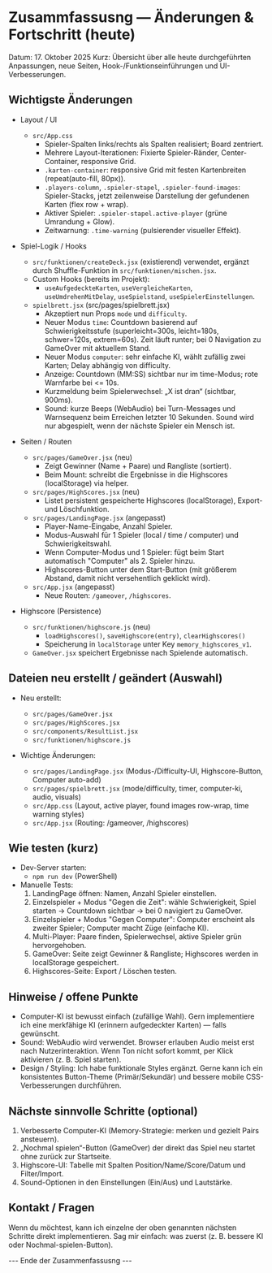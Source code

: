 Zusammfassusng — Änderungen & Fortschritt (heute)
===============================================

Datum: 17. Oktober 2025
Kurz: Übersicht über alle heute durchgeführten Anpassungen, neue Seiten, Hook-/Funktionseinführungen und UI-Verbesserungen.

Wichtigste Änderungen
---------------------
- Layout / UI
  - `src/App.css`
    - Spieler-Spalten links/rechts als Spalten realisiert; Board zentriert.
    - Mehrere Layout-Iterationen: Fixierte Spieler-Ränder, Center-Container, responsive Grid.
    - `.karten-container`: responsive Grid mit festen Kartenbreiten (repeat(auto-fill, 80px)).
    - `.players-column`, `.spieler-stapel`, `.spieler-found-images`: Spieler-Stacks, jetzt zeilenweise Darstellung der gefundenen Karten (flex row + wrap).
    - Aktiver Spieler: `.spieler-stapel.active-player` (grüne Umrandung + Glow).
    - Zeitwarnung: `.time-warning` (pulsierender visueller Effekt).

- Spiel-Logik / Hooks
  - `src/funktionen/createDeck.jsx` (existierend) verwendet, ergänzt durch Shuffle-Funktion in `src/funktionen/mischen.jsx`.
  - Custom Hooks (bereits im Projekt):
    - `useAufgedeckteKarten`, `useVergleicheKarten`, `useUmdrehenMitDelay`, `useSpielstand`, `useSpielerEinstellungen`.
  - `spielbrett.jsx` (src/pages/spielbrett.jsx)
    - Akzeptiert nun Props `mode` und `difficulty`.
    - Neuer Modus `time`: Countdown basierend auf Schwierigkeitsstufe (superleicht=300s, leicht=180s, schwer=120s, extrem=60s). Zeit läuft runter; bei 0 Navigation zu GameOver mit aktuellem Stand.
    - Neuer Modus `computer`: sehr einfache KI, wählt zufällig zwei Karten; Delay abhängig von difficulty.
    - Anzeige: Countdown (MM:SS) sichtbar nur im time-Modus; rote Warnfarbe bei <= 10s.
    - Kurzmeldung beim Spielerwechsel: „X ist dran“ (sichtbar, 900ms).
    - Sound: kurze Beeps (WebAudio) bei Turn-Messages und Warnsequenz beim Erreichen letzter 10 Sekunden. Sound wird nur abgespielt, wenn der nächste Spieler ein Mensch ist.

- Seiten / Routen
  - `src/pages/GameOver.jsx` (neu)
    - Zeigt Gewinner (Name + Paare) und Rangliste (sortiert).
    - Beim Mount: schreibt die Ergebnisse in die Highscores (localStorage) via helper.
  - `src/pages/HighScores.jsx` (neu)
    - Listet persistent gespeicherte Highscores (localStorage), Export- und Löschfunktion.
  - `src/pages/LandingPage.jsx` (angepasst)
    - Player-Name-Eingabe, Anzahl Spieler.
    - Modus-Auswahl für 1 Spieler (local / time / computer) und Schwierigkeitswahl.
    - Wenn Computer-Modus und 1 Spieler: fügt beim Start automatisch "Computer" als 2. Spieler hinzu.
    - Highscores-Button unter dem Start-Button (mit größerem Abstand, damit nicht versehentlich geklickt wird).
  - `src/App.jsx` (angepasst)
    - Neue Routen: `/gameover`, `/highscores`.

- Highscore (Persistence)
  - `src/funktionen/highscore.js` (neu)
    - `loadHighscores()`, `saveHighscore(entry)`, `clearHighscores()`
    - Speicherung in `localStorage` unter Key `memory_highscores_v1`.
  - `GameOver.jsx` speichert Ergebnisse nach Spielende automatisch.

Dateien neu erstellt / geändert (Auswahl)
----------------------------------------
- Neu erstellt:
  - `src/pages/GameOver.jsx`
  - `src/pages/HighScores.jsx`
  - `src/components/ResultList.jsx`
  - `src/funktionen/highscore.js`

- Wichtige Änderungen:
  - `src/pages/LandingPage.jsx` (Modus-/Difficulty-UI, Highscore-Button, Computer auto-add)
  - `src/pages/spielbrett.jsx` (mode/difficulty, timer, computer-ki, audio, visuals)
  - `src/App.css` (Layout, active player, found images row-wrap, time warning styles)
  - `src/App.jsx` (Routing: /gameover, /highscores)

Wie testen (kurz)
-----------------
- Dev-Server starten:
  - `npm run dev` (PowerShell)
- Manuelle Tests:
  1. LandingPage öffnen: Namen, Anzahl Spieler einstellen.
  2. Einzelspieler + Modus "Gegen die Zeit": wähle Schwierigkeit, Spiel starten → Countdown sichtbar → bei 0 navigiert zu GameOver.
  3. Einzelspieler + Modus "Gegen Computer": Computer erscheint als zweiter Spieler; Computer macht Züge (einfache KI).
  4. Multi-Player: Paare finden, Spielerwechsel, aktive Spieler grün hervorgehoben.
  5. GameOver: Seite zeigt Gewinner & Rangliste; Highscores werden in localStorage gespeichert.
  6. Highscores-Seite: Export / Löschen testen.

Hinweise / offene Punkte
------------------------
- Computer-KI ist bewusst einfach (zufällige Wahl). Gern implementiere ich eine merkfähige KI (erinnern aufgedeckter Karten) — falls gewünscht.
- Sound: WebAudio wird verwendet. Browser erlauben Audio meist erst nach Nutzerinteraktion. Wenn Ton nicht sofort kommt, per Klick aktivieren (z. B. Spiel starten).
- Design / Styling: Ich habe funktionale Styles ergänzt. Gerne kann ich ein konsistentes Button-Theme (Primär/Sekundär) und bessere mobile CSS-Verbesserungen durchführen.

Nächste sinnvolle Schritte (optional)
-------------------------------------
1. Verbesserte Computer-KI (Memory-Strategie: merken und gezielt Pairs ansteuern).
2. „Nochmal spielen“-Button (GameOver) der direkt das Spiel neu startet ohne zurück zur Startseite.
3. Highscore-UI: Tabelle mit Spalten Position/Name/Score/Datum und Filter/Import.
4. Sound-Optionen in den Einstellungen (Ein/Aus) und Lautstärke.

Kontakt / Fragen
-----------------
Wenn du möchtest, kann ich einzelne der oben genannten nächsten Schritte direkt implementieren. Sag mir einfach: was zuerst (z. B. bessere KI oder Nochmal-spielen-Button).

--- Ende der Zusammenfassusng ---
